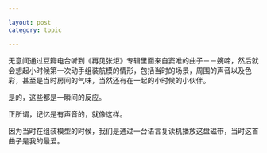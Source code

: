 ```yaml
---

layout: post
category: topic

---
```


无意间通过豆瓣电台听到《再见张炬》专辑里面来自窦唯的曲子－－婉啼，然后就会想起小时候第一次动手组装航模的情形，包括当时的场景，周围的声音以及色彩，甚至是当时房间的气味，当然还有在一起的小时候的小伙伴。

是的，这些都是一瞬间的反应。

正所谓，记忆是有声音的，就像这样。

因为当时在组装模型的时候，我们是通过一台语言复读机播放这盘磁带，当时这首曲子是我的最爱。